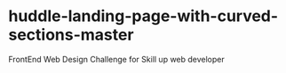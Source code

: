 # huddle-landing-page-with-curved-sections-master 
 FrontEnd Web Design Challenge for Skill up web developer
